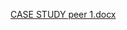 [CASE STUDY peer 1.docx](https://github.com/vishnuvardhanputta/M2_EmbeddedC/files/8106175/CASE.STUDY.peer.1.docx)